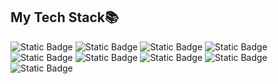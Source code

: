 <!-- ## Hi there, I'm SORA 👋 -->



<h2>My Tech Stack📚</h2>

![Static Badge](https://img.shields.io/badge/Java-backend?style=plastic&logoSize=amd&color=%23FF4500)
![Static Badge](https://img.shields.io/badge/SpringFramework-backend?style=plastic&logoSize=auto)
![Static Badge](https://img.shields.io/badge/SpringBoot-backend?style=plastic&logoSize=auto)
![Static Badge](https://img.shields.io/badge/Linux-os?style=plastic&logoSize=auto&color=%23000000)
![Static Badge](https://img.shields.io/badge/Git-git?style=plastic&logoSize=auto&color=%23FF0000)
![Static Badge](https://img.shields.io/badge/MySQL-DB?style=plastic&logoSize=auto&color=%23191970)
![Static Badge](https://img.shields.io/badge/Oracle-DB?style=plastic&logoSize=auto&color=%23FF0000)
![Static Badge](https://img.shields.io/badge/JS-frontend?style=plastic&logoSize=auto&color=%23FFD700)
![Static Badge](https://img.shields.io/badge/Thymeleaf-frontend?style=plastic&logoSize=auto&color=%23006400)





<!--
**cbzkcbzk7/cbzkcbzk7** is a ✨ _special_ ✨ repository because its `README.md` (this file) appears on your GitHub profile.

Here are some ideas to get you started:

- 🔭 I’m currently working on ...
- 🌱 I’m currently learning ...
- 👯 I’m looking to collaborate on ...
- 🤔 I’m looking for help with ...
- 💬 Ask me about ...
- 📫 How to reach me: ...
- 😄 Pronouns: ...
- ⚡ Fun fact: ...
-->
